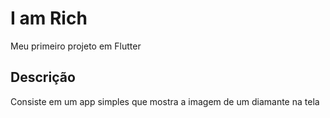 # I am Rich

Meu primeiro projeto em Flutter

## Descrição

Consiste em um app simples que mostra a imagem de um diamante na tela
